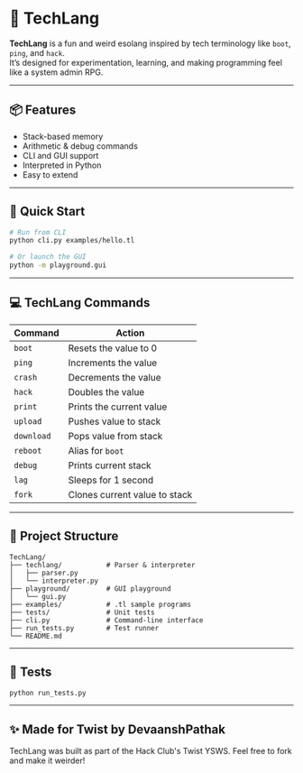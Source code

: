 # 🧠 TechLang

**TechLang** is a fun and weird esolang inspired by tech terminology like `boot`, `ping`, and `hack`.  
It’s designed for experimentation, learning, and making programming feel like a system admin RPG.

---

## 📦 Features

- Stack-based memory
- Arithmetic & debug commands
- CLI and GUI support
- Interpreted in Python
- Easy to extend

---

## 🚀 Quick Start

```bash
# Run from CLI
python cli.py examples/hello.tl

# Or launch the GUI
python -m playground.gui
````

---

## 💻 TechLang Commands

| Command    | Action                        |
| ---------- | ----------------------------- |
| `boot`     | Resets the value to 0         |
| `ping`     | Increments the value          |
| `crash`    | Decrements the value          |
| `hack`     | Doubles the value             |
| `print`    | Prints the current value      |
| `upload`   | Pushes value to stack         |
| `download` | Pops value from stack         |
| `reboot`   | Alias for `boot`              |
| `debug`    | Prints current stack          |
| `lag`      | Sleeps for 1 second           |
| `fork`     | Clones current value to stack |

---

## 📁 Project Structure

```
TechLang/
├── techlang/           # Parser & interpreter
│   ├── parser.py
│   └── interpreter.py
├── playground/         # GUI playground
│   └── gui.py
├── examples/           # .tl sample programs
├── tests/              # Unit tests
├── cli.py              # Command-line interface
├── run_tests.py        # Test runner
└── README.md
```

---

## 🧪 Tests

```bash
python run_tests.py
```

---

## ✨ Made for Twist by DevaanshPathak

TechLang was built as part of the Hack Club's Twist YSWS. Feel free to fork and make it weirder!